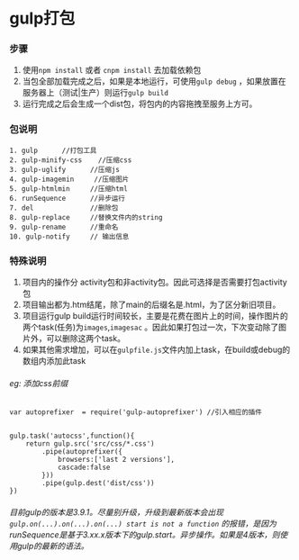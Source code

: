 # gulp打包

### 步骤

1. 使用`npm install` 或者 `cnpm install` 去加载依赖包
2. 当包全部加载完成之后，如果是本地运行，可使用`gulp debug` ，如果放置在服务器上（测试|生产）则运行`gulp build`
3. 运行完成之后会生成一个dist包，将包内的内容拖拽至服务上方可。

### 包说明

```
1. gulp      //打包工具
2. gulp-minify-css    //压缩css
3. gulp-uglify      //压缩js
4. gulp-imagemin     //压缩图片
5. gulp-htmlmin     //压缩html
6. runSequence      //异步运行
7. del              //删除包
8. gulp-replace     //替换文件内的string
9. gulp-rename      //重命名
10. gulp-notify     // 输出信息

```

### 特殊说明

1. 项目内的操作分 activity包和非activity包。因此可选择是否需要打包activity包
2. 项目输出都为.htm结尾，除了main的后缀名是.html，为了区分新旧项目。
3. 项目运行gulp build运行时间较长，主要是花费在图片上的时间，操作图片的两个task(任务)为`images`,`imagesac` 。因此如果打包过一次，下次变动除了图片外，可以删除这两个task。
4. 如果其他需求增加，可以在`gulpfile.js`文件内加上task，在build或debug的数组内添加此task

###### eg: 添加css前缀

```
var autoprefixer  = require('gulp-autoprefixer') //引入相应的插件


gulp.task('autocss',function(){
    return gulp.src('src/css/*.css')
        .pipe(autoprefixer({
            browsers:['last 2 versions'],
            cascade:false
        }))
        .pipe(gulp.dest('dist/css'))
})

```

###### 目前gulp的版本是3.9.1。尽量别升级，升级到最新版本会出现`gulp.on(...).on(...).on(...) start is not a function` 的报错，是因为runSequence是基于3.xx.x版本下的gulp.start。异步操作。如果是4版本，则使用gulp的最新的语法。





